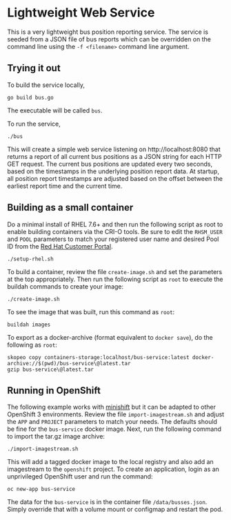 # Lightweight Web Service
This is a very lightweight bus position reporting service.  The
service is seeded from a JSON file of bus reports which can be
overridden on the command line using the `-f <filename>` command
line argument.

## Trying it out
To build the service locally,

    go build bus.go

The executable will be called `bus`.

To run the service,

    ./bus

This will create a simple web service listening on http://localhost:8080
that returns a report of all current bus positions as a JSON string
for each HTTP GET request. The current bus positions are updated
every two seconds, based on the timestamps in the underlying position
report data.  At startup, all position report timestamps are adjusted
based on the offset between the earliest report time and the current
time.

## Building as a small container
Do a minimal install of RHEL 7.6+ and then run the following script
as root to enable building containers via the CRI-O tools.  Be sure
to edit the `RHSM_USER` and `POOL` parameters to match your registered
user name and desired Pool ID from the [Red Hat Customer Portal](https://access.redhat.com).

    ./setup-rhel.sh

To build a container, review the file `create-image.sh` and set the
parameters at the top appropriately.  Then run the following script
as `root` to execute the buildah commands to create your image:

    ./create-image.sh

To see the image that was built, run this command as `root`:

    buildah images

To export as a docker-archive (format equivalent to `docker save`),
do the following as `root`:

    skopeo copy containers-storage:localhost/bus-service:latest docker-archive://$(pwd)/bus-service\@latest.tar
    gzip bus-service\@latest.tar

## Running in OpenShift
The following example works with [minishift](https://developers.redhat.com/products/cdk/download/)
but it can be adapted to other OpenShift 3 environments.  Review
the file `import-imagestream.sh` and adjust the `APP` and `PROJECT`
parameters to match your needs.  The defaults should be fine for
the `bus-service` docker image.  Next, run the following command
to import the tar.gz image archive:

    ./import-imagestream.sh

This will add a tagged docker image to the local registry and also add
an imagestream to the `openshift` project.  To create an application,
login as an unprivileged OpenShift user and run the command:

    oc new-app bus-service

The data for the `bus-service` is in the container file
`/data/busses.json`.  Simply override that with a volume mount or
configmap and restart the pod.

